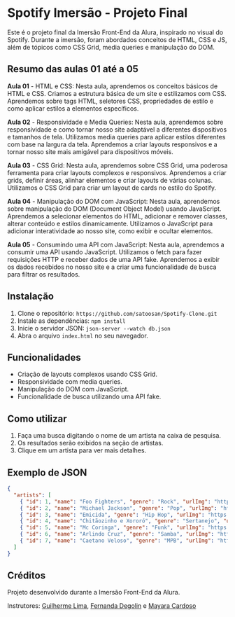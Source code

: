 # Spotify Imersão - Projeto Final

Este é o projeto final da Imersão Front-End da Alura, inspirado no visual do Spotify. Durante a imersão, foram abordados conceitos de HTML, CSS e JS, além de tópicos como CSS Grid, media queries e manipulação do DOM.

## Resumo das aulas 01 até a 05

**Aula 01** - HTML e CSS: Nesta aula, aprendemos os conceitos básicos de HTML e CSS. Criamos a estrutura básica de um site e estilizamos com CSS. Aprendemos sobre tags HTML, seletores CSS, propriedades de estilo e como aplicar estilos a elementos específicos.

**Aula 02** - Responsividade e Media Queries: Nesta aula, aprendemos sobre responsividade e como tornar nosso site adaptável a diferentes dispositivos e tamanhos de tela. Utilizamos media queries para aplicar estilos diferentes com base na largura da tela. Aprendemos a criar layouts responsivos e a tornar nosso site mais amigável para dispositivos móveis.

**Aula 03** - CSS Grid: Nesta aula, aprendemos sobre CSS Grid, uma poderosa ferramenta para criar layouts complexos e responsivos. Aprendemos a criar grids, definir áreas, alinhar elementos e criar layouts de várias colunas. Utilizamos o CSS Grid para criar um layout de cards no estilo do Spotify.

**Aula 04** - Manipulação do DOM com JavaScript: Nesta aula, aprendemos sobre manipulação do DOM (Document Object Model) usando JavaScript. Aprendemos a selecionar elementos do HTML, adicionar e remover classes, alterar conteúdo e estilos dinamicamente. Utilizamos o JavaScript para adicionar interatividade ao nosso site, como exibir e ocultar elementos.

**Aula 05** - Consumindo uma API com JavaScript: Nesta aula, aprendemos a consumir uma API usando JavaScript. Utilizamos o fetch para fazer requisições HTTP e receber dados de uma API fake. Aprendemos a exibir os dados recebidos no nosso site e a criar uma funcionalidade de busca para filtrar os resultados.

## Instalação

1. Clone o repositório: `https://github.com/satoosan/Spotify-Clone.git`
2. Instale as dependências: `npm install`
3. Inicie o servidor JSON: `json-server --watch db.json`
4. Abra o arquivo `index.html` no seu navegador.

## Funcionalidades

- Criação de layouts complexos usando CSS Grid.
- Responsividade com media queries.
- Manipulação do DOM com JavaScript.
- Funcionalidade de busca utilizando uma API fake.

## Como utilizar

1. Faça uma busca digitando o nome de um artista na caixa de pesquisa.
2. Os resultados serão exibidos na seção de artistas.
3. Clique em um artista para ver mais detalhes.

## Exemplo de JSON

```json
{
  "artists": [
    { "id": 1, "name": "Foo Fighters", "genre": "Rock", "urlImg": "https://i.scdn.co/image/ab67616100005174c884df599abc793c116cdf15" },
    { "id": 2, "name": "Michael Jackson", "genre": "Pop", "urlImg": "https://i.scdn.co/image/ab676161000051740e08ea2c4d6789fbf5cbe0aa" },
    { "id": 3, "name": "Emicida", "genre": "Hip Hop", "urlImg": "https://i.scdn.co/image/ab67616100005174908b4b4bc90e1518b68b4068" },
    { "id": 4, "name": "Chitãozinho e Xororó", "genre": "Sertanejo", "urlImg": "https://i.scdn.co/image/ab676161000051744606c59411c57f7b49588be4" },
    { "id": 5, "name": "Mc Coringa", "genre": "Funk", "urlImg": "https://i.scdn.co/image/ab67616d00001e02fe8f6dd361ad0f12b88c7f56" },
    { "id": 6, "name": "Arlindo Cruz", "genre": "Samba", "urlImg": "https://i.scdn.co/image/ab67616100005174181873f93056642d7b340839" },
    { "id": 7, "name": "Caetano Veloso", "genre": "MPB", "urlImg": "https://i.scdn.co/image/ab67616100005174e98de50f36cf1aa4bf047757" }
  ]
}
```

## Créditos

Projeto desenvolvido durante a Imersão Front-End da Alura.

Instrutores: [Guilherme Lima](https://www.linkedin.com/in/guilherme-lima-458925178/), [Fernanda Degolin](https://www.linkedin.com/in/fernandadegolin/) e [Mayara Cardoso](https://www.linkedin.com/in/mayara-cardoso-556a45162/)
